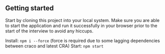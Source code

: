 ## Getting started

Start by cloning this project into your local system. Make sure you are able to start the application and run it successfully in your browser prior to the start of the interview to avoid any hiccups.

Install: `npm i --force` (force is required due to some lagging dependencies between craco and latest CRA)
Start: `npm start`
